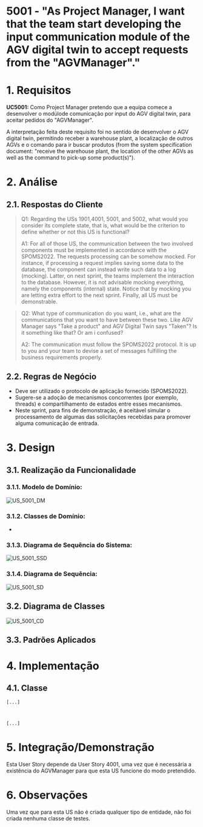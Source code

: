 # 5001 - "As Project Manager,  I want that the team start developing the input communication module of the AGV digital twin to accept requests from the "AGVManager"."



# 1. Requisitos


**UC5001:** Como Project Manager pretendo que a equipa comece a desenvolver o modúlode comunicação por input do AGV digital twin, para aceitar pedidos do "AGVManager".

A interpretação feita deste requisito foi no sentido de desenvolver o AGV digital twin, permitindo receber a warehouse plant, a localização de outros AGVs e o comando para ir buscar produtos (from the system specification document: "receive the warehouse plant, the location of the other AGVs as well as the command to pick-up some product(s)").


# 2. Análise

## 2.1. Respostas do Cliente

>Q1: Regarding the USs 1901,4001, 5001, and 5002, what would you consider its complete state, that is, what would be the criterion to define whether or not this US is functional?
>
>A1: For all of those US, the communication between the two involved components must be implemented in accordance with the SPOMS2022. The requests processing can be somehow mocked. For instance, if processing a request implies saving some data to the database, the component can instead write such data to a log (mocking). Latter, on next sprint, the teams implement the interaction to the database. However, it is not advisable mocking everything, namely the components (internal) state. Notice that by mocking you are letting extra effort to the next sprint. Finally, all US must be demonstrable.

>Q2: What type of communication do you want, i.e., what are the communications that you want to have between these two. Like AGV Manager says "Take a product" and AGV Digital Twin says "Taken"? Is it something like that? Or am i confused?
>
>A2: The communication must follow the SPOMS2022 protocol. It is up to you and your team to devise a set of messages fulfilling the business requirements properly.



## 2.2. Regras de Negócio

* Deve ser utilizado o protocolo de aplicação fornecido (SPOMS2022).
* Sugere-se a adoção de mecanismos concorrentes (por exemplo, threads) e compartilhamento de estados entre esses mecanismos.
* Neste sprint, para fins de demonstração, é aceitável simular o processamento de algumas das solicitações recebidas para promover alguma comunicação de entrada.


# 3. Design



## 3.1. Realização da Funcionalidade


### 3.1.1. Modelo de Domínio:

![US_5001_DM](US_5001_DM.svg)


### 3.1.2. Classes de Domínio:

* 


### 3.1.3. Diagrama de Sequência do Sistema:

![US_5001_SSD](US_5001_SSD.svg)


### 3.1.4. Diagrama de Sequência:

![US_5001_SD](US_5001_SD.svg)



## 3.2. Diagrama de Classes


![US_5001_CD](US_5001_CD.svg)


## 3.3. Padrões Aplicados




# 4. Implementação

## 4.1. Classe 


    [...]

    
    
    [...]


    


# 5. Integração/Demonstração

Esta User Story depende da User Story 4001, uma vez que é necessária a existência do AGVManager para que esta US funcione do modo pretendido.

# 6. Observações

Uma vez que para esta US não é criada qualquer tipo de entidade, não foi criada nenhuma classe de testes.